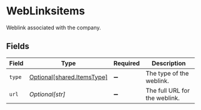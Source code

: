# WebLinksitems

Weblink associated with the company.


## Fields

| Field                                                              | Type                                                               | Required                                                           | Description                                                        |
| ------------------------------------------------------------------ | ------------------------------------------------------------------ | ------------------------------------------------------------------ | ------------------------------------------------------------------ |
| `type`                                                             | [Optional[shared.ItemsType]](undefined/models/shared/itemstype.md) | :heavy_minus_sign:                                                 | The type of the weblink.                                           |
| `url`                                                              | *Optional[str]*                                                    | :heavy_minus_sign:                                                 | The full URL for the weblink.                                      |